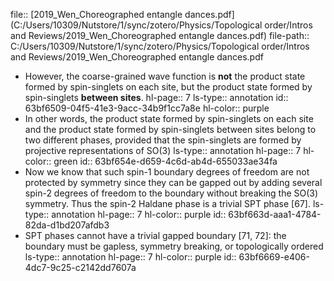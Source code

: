 file:: [2019_Wen_Choreographed entangle dances.pdf](C:/Users/10309/Nutstore/1/sync/zotero/Physics/Topological order/Intros and Reviews/2019_Wen_Choreographed entangle dances.pdf)
file-path:: C:/Users/10309/Nutstore/1/sync/zotero/Physics/Topological order/Intros and Reviews/2019_Wen_Choreographed entangle dances.pdf

- However, the coarse-grained wave function is **not** the product state formed by spin-singlets on each site, but the product state formed by spin-singlets **between sites**.
  hl-page:: 7
  ls-type:: annotation
  id:: 63bf6509-04f5-41e3-9acc-34b9f1cc7a8e
  hl-color:: purple
- In other words, the product state formed by spin-singlets on each site and the product state formed by spin-singlets between sites belong to two different phases, provided that the spin-singlets are formed by projective representations of SO(3)
  ls-type:: annotation
  hl-page:: 7
  hl-color:: green
  id:: 63bf654e-d659-4c6d-ab4d-655033ae34fa
- Now we know that such spin-1 boundary degrees of freedom are not protected by symmetry since they can be gapped out by adding several spin-2 degrees of freedom to the boundary without breaking the SO(3) symmetry. Thus the spin-2 Haldane phase is a trivial SPT phase [67].
  ls-type:: annotation
  hl-page:: 7
  hl-color:: purple
  id:: 63bf663d-aaa1-4784-82da-d1bd207afdb3
- SPT phases cannot have a trivial gapped boundary [71, 72]: the boundary must be gapless, symmetry breaking, or topologically ordered
  ls-type:: annotation
  hl-page:: 7
  hl-color:: purple
  id:: 63bf6669-e406-4dc7-9c25-c2142dd7607a